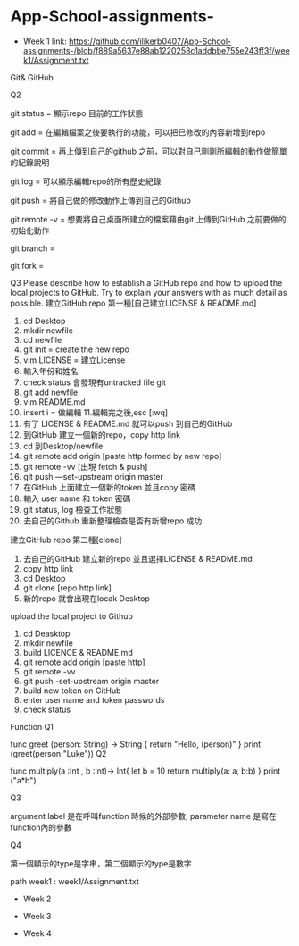 # App-School-assignments-

- Week 1
link: https://github.com/ilikerb0407/App-School-assignments-/blob/f889a5637e88ab1220258c1addbbe755e243ff3f/week1/Assignment.txt



Git& GitHub 

Q2

git status = 顯示repo 目前的工作狀態

git add = 在編輯檔案之後要執行的功能，可以把已修改的內容新增到repo

git commit = 再上傳到自己的github 之前，可以對自己剛剛所編輯的動作做簡單的紀錄說明

git log = 可以顯示編輯repo的所有歷史紀錄

git push = 將自己做的修改動作上傳到自己的Github

git remote -v = 想要將自己桌面所建立的檔案藉由git 上傳到GitHub 之前要做的初始化動作

git branch =

git fork =
 
Q3 Please describe how to establish a GitHub repo and how to upload the local projects to GitHub. Try to explain your answers with as much detail as possible.
建立GitHub repo 第一種[自己建立LICENSE & README.md]
1. cd Desktop
2. mkdir newfile
3. cd newfile
4. git init = create the new repo 
5. vim LICENSE = 建立License 
6. 輸入年份和姓名
7. check status 會發現有untracked file git 
8. git add newfile
9. vim README.md 
10. insert i = 做編輯
11.編輯完之後,esc [:wq]
12. 有了 LICENSE & README.md 就可以push 到自己的GitHub
13. 到GitHub 建立一個新的repo，copy http link
14. cd 到Desktop/newfile 
15. git remote add origin [paste http formed by new repo] 
16. git remote -vv [出現 fetch & push]
17. git push —set-upstream origin master
18. 在GitHub 上面建立一個新的token 並且copy 密碼 
19. 輸入 user name 和 token 密碼 
20. git status, log 檢查工作狀態
21. 去自己的Github 重新整理檢查是否有新增repo 成功

建立GitHub repo 第二種[clone]

1. 去自己的GitHub 建立新的repo 並且選擇LICENSE & README.md 
2. copy http link
3. cd Desktop
4. git clone [repo http link]
5. 新的repo 就會出現在locak Desktop

upload the local project to Github
1. cd Deasktop 
2. mkdir newfile
3. build LICENCE & README.md 
4. git remote add origin [paste http]
5. git remote -vv 
6. git push -set-upstream origin master
7. build new token on GitHub 
8. enter user name and token passwords
9. check status 
  
Function 
Q1

func greet (person: String) -> String {
    return "Hello, \(person)"
}
print (greet(person:"Luke"))
Q2

func multiply(a :Int , b :Int)-> Int{
    let b = 10
    return multiply(a: a, b:b)
}
print ("a*b")

Q3

argument label 是在呼叫function 時候的外部參數, parameter name 是寫在function內的參數

Q4

第一個顯示的type是字串，第二個顯示的type是數字

path week1 : week1/Assignment.txt


- Week 2 

- Week 3

- Week 4
 
